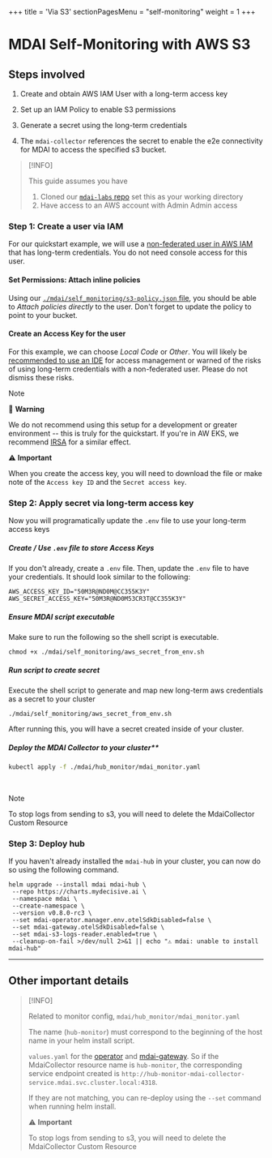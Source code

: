 +++
title = 'Via S3'
sectionPagesMenu = "self-monitoring"
weight = 1
+++


# MDAI Self-Monitoring with AWS S3

## Steps involved

1. Create and obtain AWS IAM User with a long-term access key

1. Set up an IAM Policy to enable S3 permissions

1. Generate a secret using the long-term credentials

1. The `mdai-collector` references the secret to enable the e2e connectivity for MDAI to access the specified s3 bucket.


>[!INFO]
>
>This guide assumes you have
>1. Cloned our [`mdai-labs` repo](https://github.com/DecisiveAI/mdai-labs/tree/main) set this as your working directory
>2. Have access to an AWS account with Admin Admin access

### Step 1: Create a user via IAM

For our quickstart example, we will use a [non-federated user in AWS IAM](https://docs.aws.amazon.com/IAM/latest/UserGuide/getting-started-workloads.html) that has long-term credentials. You do not need console access for this user.

#### Set Permissions: Attach inline policies

Using our [`./mdai/self_monitoring/s3-policy.json` file](https://github.com/DecisiveAI/mdai-labs/blob/main/mdai/self_monitoring/s3-policy.json), you should be able to _Attach policies directly_ to the user. Don't forget to update the policy to point to your bucket.

#### Create an Access Key for the user

For this example, we can choose _Local Code_ or _Other_. You will likely be [recommended to use an IDE](https://aws.amazon.com/developer/tools/#IDE_and_IDE_Toolkits) for access management or warned of the risks of using long-term credentials with a non-federated user. Please do not dismiss these risks.

>[!NOTE]
>
> 🛑 **Warning**
>
> We do not recommend using this setup for a development or greater environment -- this is truly for the quickstart. If you're in AW EKS, we recommend [IRSA](https://docs.aws.amazon.com/eks/latest/userguide/iam-roles-for-service-accounts.html) for a similar effect.
>
>
> ⚠️ **Important**
>
> When you create the access key, you will need to download the file or make note of the `Access key ID` and the `Secret access key`.

### Step 2: Apply secret via long-term access key

Now you will programatically update the `.env` file to use your long-term access keys

##### Create / Use `.env` file to store Access Keys

If you don't already, create a `.env` file. Then, update the `.env` file to have your credentials. It should look similar to the following:

```
AWS_ACCESS_KEY_ID="50M3R@ND0M@CC355K3Y"
AWS_SECRET_ACCESS_KEY="50M3R@ND0M53CR3T@CC355K3Y"
```

##### Ensure MDAI script executable

Make sure to run the following so the shell script is executable.

```
chmod +x ./mdai/self_monitoring/aws_secret_from_env.sh
```


##### Run script to create secret

Execute the shell script to generate and map new long-term aws credentials as a secret to your cluster

```
./mdai/self_monitoring/aws_secret_from_env.sh
```

After running this, you will have a secret created inside of your cluster.

##### Deploy the MDAI Collector to your cluster**

```sh
kubectl apply -f ./mdai/hub_monitor/mdai_monitor.yaml
```
<br />


>[!NOTE]
>
>To stop logs from sending to s3, you will need to delete the MdaiCollector Custom Resource


### Step 3: Deploy hub

If you haven't already installed the `mdai-hub` in your cluster, you can now do so using the following command.
 ```
 helm upgrade --install mdai mdai-hub \
  --repo https://charts.mydecisive.ai \
  --namespace mdai \
  --create-namespace \
  --version v0.8.0-rc3 \
  --set mdai-operator.manager.env.otelSdkDisabled=false \
  --set mdai-gateway.otelSdkDisabled=false \
  --set mdai-s3-logs-reader.enabled=true \
  --cleanup-on-fail >/dev/null 2>&1 || echo "⚠️ mdai: unable to install mdai-hub"
 ```

---

## Other important details

>[!INFO]
>
> Related to monitor config, `mdai/hub_monitor/mdai_monitor.yaml`
>
> The name (`hub-monitor`) must correspond to the beginning of the host name in your helm install script.
>
>`values.yaml` for the [operator](https://github.com/DecisiveAI/mdai-hub/blob/422e1c345806f634ed92db2a67a672ed7e9c7101/values.yaml#L52) and [mdai-gateway](https://github.com/DecisiveAI/mdai-hub/blob/422e1c345806f634ed92db2a67a672ed7e9c7101/values.yaml#L59). So if the MdaiCollector resource name is `hub-monitor`, the corresponding service endpoint created is `http://hub-monitor-mdai-collector-service.mdai.svc.cluster.local:4318`.
>
>If they are not matching, you can re-deploy using the `--set` command when running helm install.
>
>
>
> ⚠️ **Important**
>
> To stop logs from sending to s3, you will need to delete the MdaiCollector Custom Resource



